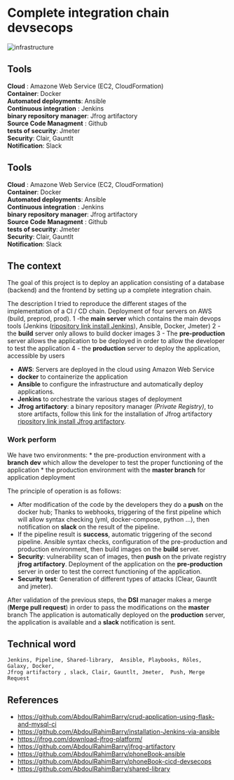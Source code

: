 # Complete integration chain devsecops

![infrastructure](https://user-images.githubusercontent.com/50138085/90342978-dbcb8900-e00c-11ea-9e78-e8313ecbadbb.PNG)

## Tools
 **Cloud** : Amazone Web Service (EC2, CloudFormation)  
 **Container**: Docker  
 **Automated deployments**: Ansible  
 **Continuous integration** : Jenkins  
 **binary repository manager**: Jfrog artifactory  
 **Source Code Managment** : Github  
 **tests of security**: Jmeter  
 **Security**: Clair, Gauntlt  
 **Notification**: Slack  

## Tools

**Cloud** : Amazone Web Service (EC2, CloudFormation)  
**Container**: Docker  
**Automated deployments**: Ansible  
**Continuous integration** : Jenkins  
**binary repository manager**: Jfrog artifactory  
**Source Code Managment** : Github  
**tests of security**: Jmeter  
**Security**: Clair, Gauntlt  
**Notification**: Slack  

## The context

The goal of this project is to deploy an application consisting of a database (backend) and the frontend by setting up a complete integration chain.

The description
I tried to reproduce the different stages of the implementation
  of a CI / CD chain.
Deployment of four servers on AWS (build, preprod, prod).
1 -the **main server** which contains the main devops tools (Jenkins ([ripository link install Jenkins](https://github.com/AbdoulRahimBarry/installation-Jenkins-via-ansible)), Ansible, Docker, Jmeter)
2 -the **build** server only allows to build docker images
3 - The **pre-production** server allows the application to be deployed in order to allow the developer to test the application
4 - the **production** server to deploy the application, accessible by users

* **AWS**: Servers are deployed in the cloud using Amazon Web Service
* **docker** to containerize the application
* **Ansible** to configure the infrastructure and automatically deploy applications.
* **Jenkins** to orchestrate the various stages of deployment
* **Jfrog artifactory**: a binary repository manager *(Private Registry)*, to store artifacts, follow this link for the installation of Jfrog artifactory [ripository link install Jfrog artifactory](https://github.com/AbdoulRahimBarry/jfrog-artifactory).

### Work perform

We have two environments:
    * the pre-production environment with a **branch dev**
      which allow the developer to test the proper functioning of the application
    * the production environment with the **master branch**
       for application deployment

The principle of operation is as follows:

* After modification of the code by the developers they do a **push** on the docker hub;
  Thanks to webhooks, triggering of the first pipeline which will allow syntax checking (yml, docker-compose, python ...), then notification on **slack** on the result of the pipeline.
* If the pipeline result is **success**, automatic triggering of the second pipeline.
  Ansible syntax checks, configuration of the pre-production and production environment, then build images on the **build** server.
* **Security**: vulnerability scan of images, then **push** on the private registry **jfrog artifactory**.
  Deployment of the application on the **pre-production** server in order to test the correct functioning of the application.
* **Security test**: Generation of different types of attacks (Clear, Gauntlt and jmeter).

After validation of the previous steps, the **DSI** manager makes a merge (**Merge pull request**) in order to pass the modifications on the **master** branch
The application is automatically deployed on the **production** server, the application is available and a **slack** notification is sent.

## Technical word
```
Jenkins, Pipeline, Shared-library,  Ansible, Playbooks, Rôles, Galaxy, Docker, 
Jfrog artifactory , slack, Clair, Gauntlt, Jmeter,  Push, Merge Request
```

## References
* https://github.com/AbdoulRahimBarry/crud-application-using-flask-and-mysql-ci
* https://github.com/AbdoulRahimBarry/installation-Jenkins-via-ansible
* https://jfrog.com/download-jfrog-platform/
* https://github.com/AbdoulRahimBarry/jfrog-artifactory
* https://github.com/AbdoulRahimBarry/phoneBook-ansible
* https://github.com/AbdoulRahimBarry/phoneBook-cicd-devsecops
* https://github.com/AbdoulRahimBarry/shared-library

